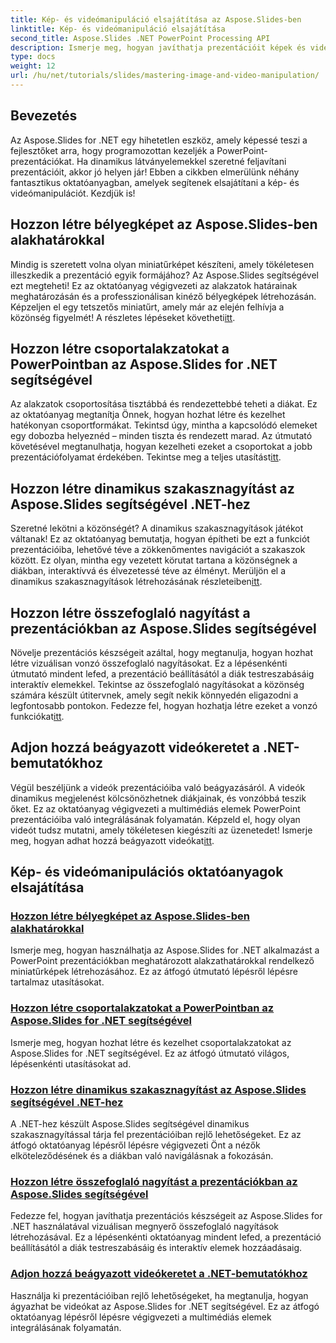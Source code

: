 ```yaml
---
title: Kép- és videómanipuláció elsajátítása az Aspose.Slides-ben
linktitle: Kép- és videómanipuláció elsajátítása
second_title: Aspose.Slides .NET PowerPoint Processing API
description: Ismerje meg, hogyan javíthatja prezentációit képek és videók manipulálásával az Aspose.Slides for .NET segítségével. Ez az átfogó útmutató lépésről lépésre ismerteti az oktatóanyagokat.
type: docs
weight: 12
url: /hu/net/tutorials/slides/mastering-image-and-video-manipulation/
---
```

## Bevezetés

Az Aspose.Slides for .NET egy hihetetlen eszköz, amely képessé teszi a fejlesztőket arra, hogy programozottan kezeljék a PowerPoint-prezentációkat. Ha dinamikus látványelemekkel szeretné feljavítani prezentációit, akkor jó helyen jár! Ebben a cikkben elmerülünk néhány fantasztikus oktatóanyagban, amelyek segítenek elsajátítani a kép- és videómanipulációt. Kezdjük is!

## Hozzon létre bélyegképet az Aspose.Slides-ben alakhatárokkal

 Mindig is szeretett volna olyan miniatűrképet készíteni, amely tökéletesen illeszkedik a prezentáció egyik formájához? Az Aspose.Slides segítségével ezt megteheti! Ez az oktatóanyag végigvezeti az alakzatok határainak meghatározásán és a professzionálisan kinéző bélyegképek létrehozásán. Képzeljen el egy tetszetős miniatűrt, amely már az elején felhívja a közönség figyelmét! A részletes lépéseket követheti[itt](./create-thumbnail-bounds-shape/).

## Hozzon létre csoportalakzatokat a PowerPointban az Aspose.Slides for .NET segítségével

Az alakzatok csoportosítása tisztábbá és rendezettebbé teheti a diákat. Ez az oktatóanyag megtanítja Önnek, hogyan hozhat létre és kezelhet hatékonyan csoportformákat. Tekintsd úgy, mintha a kapcsolódó elemeket egy dobozba helyeznéd – minden tiszta és rendezett marad. Az útmutató követésével megtanulhatja, hogyan kezelheti ezeket a csoportokat a jobb prezentációfolyamat érdekében. Tekintse meg a teljes utasítást[itt](./create-group-shapes/).

## Hozzon létre dinamikus szakasznagyítást az Aspose.Slides segítségével .NET-hez

 Szeretné lekötni a közönségét? A dinamikus szakasznagyítások játékot váltanak! Ez az oktatóanyag bemutatja, hogyan építheti be ezt a funkciót prezentációiba, lehetővé téve a zökkenőmentes navigációt a szakaszok között. Ez olyan, mintha egy vezetett körutat tartana a közönségnek a diákban, interaktívvá és élvezetessé téve az élményt. Merüljön el a dinamikus szakasznagyítások létrehozásának részleteiben[itt](./create-dynamic-section-zoom/).

## Hozzon létre összefoglaló nagyítást a prezentációkban az Aspose.Slides segítségével

Növelje prezentációs készségeit azáltal, hogy megtanulja, hogyan hozhat létre vizuálisan vonzó összefoglaló nagyításokat. Ez a lépésenkénti útmutató mindent lefed, a prezentáció beállításától a diák testreszabásáig interaktív elemekkel. Tekintse az összefoglaló nagyításokat a közönség számára készült útitervnek, amely segít nekik könnyedén eligazodni a legfontosabb pontokon. Fedezze fel, hogyan hozhatja létre ezeket a vonzó funkciókat[itt](./create-summary-zoom/).

## Adjon hozzá beágyazott videókeretet a .NET-bemutatókhoz

 Végül beszéljünk a videók prezentációiba való beágyazásáról. A videók dinamikus megjelenést kölcsönözhetnek diákjainak, és vonzóbbá teszik őket. Ez az oktatóanyag végigvezeti a multimédiás elemek PowerPoint prezentációiba való integrálásának folyamatán. Képzeld el, hogy olyan videót tudsz mutatni, amely tökéletesen kiegészíti az üzenetedet! Ismerje meg, hogyan adhat hozzá beágyazott videókat[itt](./add-embedded-videos-frame/).

## Kép- és videómanipulációs oktatóanyagok elsajátítása
### [Hozzon létre bélyegképet az Aspose.Slides-ben alakhatárokkal](./create-thumbnail-bounds-shape/)
Ismerje meg, hogyan használhatja az Aspose.Slides for .NET alkalmazást a PowerPoint prezentációkban meghatározott alakzathatárokkal rendelkező miniatűrképek létrehozásához. Ez az átfogó útmutató lépésről lépésre tartalmaz utasításokat.
### [Hozzon létre csoportalakzatokat a PowerPointban az Aspose.Slides for .NET segítségével](./create-group-shapes/)
Ismerje meg, hogyan hozhat létre és kezelhet csoportalakzatokat az Aspose.Slides for .NET segítségével. Ez az átfogó útmutató világos, lépésenkénti utasításokat ad.
### [Hozzon létre dinamikus szakasznagyítást az Aspose.Slides segítségével .NET-hez](./create-dynamic-section-zoom/)
A .NET-hez készült Aspose.Slides segítségével dinamikus szakasznagyítással tárja fel prezentációiban rejlő lehetőségeket. Ez az átfogó oktatóanyag lépésről lépésre végigvezeti Önt a nézők elköteleződésének és a diákban való navigálásnak a fokozásán.
### [Hozzon létre összefoglaló nagyítást a prezentációkban az Aspose.Slides segítségével](./create-summary-zoom/)
Fedezze fel, hogyan javíthatja prezentációs készségeit az Aspose.Slides for .NET használatával vizuálisan megnyerő összefoglaló nagyítások létrehozásával. Ez a lépésenkénti oktatóanyag mindent lefed, a prezentáció beállításától a diák testreszabásáig és interaktív elemek hozzáadásaig.
### [Adjon hozzá beágyazott videókeretet a .NET-bemutatókhoz](./add-embedded-videos-frame/)
Használja ki prezentációiban rejlő lehetőségeket, ha megtanulja, hogyan ágyazhat be videókat az Aspose.Slides for .NET segítségével. Ez az átfogó oktatóanyag lépésről lépésre végigvezeti a multimédiás elemek integrálásának folyamatán.